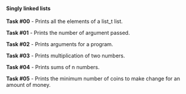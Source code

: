 #### Singly linked lists

**Task #00** - Prints all the elements of a list_t list.

**Task #01** - Prints the number of argument passed.

**Task #02** - Prints arguments for a program.

**Task #03** - Prints multiplication of two numbers.

**Task #04** - Prints sums of n numbers.

**Task #05** - Prints the minimum number of coins to make change for an amount of money.
